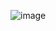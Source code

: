 ![image](https://user-images.githubusercontent.com/67583037/234929864-5bba8652-2d0b-44cc-b466-046123b13411.png)
